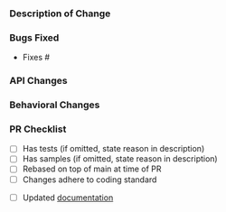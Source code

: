 <!-- 
Hey there! First of all, thank you so much for this PR!
Some things that you should be aware of before opening this amazing PR❣
1. Please check if you are targeting the correct branch, we work on two branches and you should target the:
**main**: If you are fixing a bug and this bug doesn't change our public APIs
**develop**: If you are fixing a bug that introduces an API change if you are implementing a new feature.
If you are not sure what branch target, you can ask about the issue first or open the PR and the Amazing XCT team will let you know!
2. Check if there's an open issue for this change, if don't please open an issue first let us review it. You always can check our Contribution guide here 
(https://github.com/xamarin/XamarinCommunityToolkit/blob/pj/update-pr-template/CONTRIBUTING.md)


-->

### Description of Change ###

<!-- Describe your changes here. -->

### Bugs Fixed ###
<!-- Provide links to issues here. Ensure that a GitHub issue was created for your feature or bug fix before sending PR. -->

- Fixes #

### API Changes ###

<!-- List all API changes here (or just put None), example:

Added: 
 
- `string Class.Property { get; set; }`
- `void Class.Method();`

Changed:

 - `object Cell.OldPropertyName` => `object Cell.NewPropertyName`
 
If there is an entirely new API, then you can use a more verbose style:

```csharp
public static class NewClass {
    public static int SomeProperty { get; set; }
    public static void SomeMethod(string value);
}
``` -->

### Behavioral Changes ###

<!-- Describe any non-bug related behavioral changes that may change how users app behaves when upgrading to this version of the codebase. -->

### PR Checklist ###
<!-- Please check all the things you did here and double-check that you got it all, or state why you didn't do something -->

- [ ] Has tests (if omitted, state reason in description)
- [ ] Has samples (if omitted, state reason in description)
- [ ] Rebased on top of main at time of PR
- [ ] Changes adhere to coding standard
<!-- If at all possible, please update/add the documentation on the repo below. We would very much appreciate that. If you are unable to, please consider at least opening an issue on the repo below so we know that Docs still need to be adjusted/created. Thanks! <3 -->
- [ ] Updated [documentation](https://github.com/MicrosoftDocs/xamarin-communitytoolkit)
